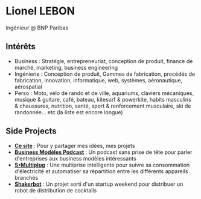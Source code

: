 # Lionel LEBON
Ingénieur @ BNP Paribas

## Intérêts
- Business
: Stratégie, entrepreneuriat, conception de produit, finance de marché, marketing, business engineering
- Ingénierie
: Conception de produit, Gammes de fabrication, procédés de fabrication, innovation, informatique, web, systèmes, aéronautique, aérospatial
- Perso
: Moto, vélo de rando et de ville, aquariums, claviers mécaniques, musique & guitare, café, bateau, kitesurf & powerkite, habits masculins & chaussures, nutrition, santé, sport & renforcement musculaire, ski de randonnée... etc (la liste est encore longue)

## Side Projects
- **[Ce site](https://lionellebon.com)**
: Pour y partager mes idées, mes projets
- **[Business Modèles Podcast](http://businessmodeles.fr)**
: Un podcast sans prise de tête pour parler d'entreprises aux business modèles intéressants
- **[S•Multiplug](https://www.kisskissbankbank.com/fr/projects/s-multiplug-la-multiprise-intelligente-avec-arts-et-metiers-a-metz)**
: Une multiprise intelligente pour suivre sa consommation d'électricité et automatiser sa répartition entre les différents appareils branchés
- **[Shakerbot](https://mailchi.mp/798633be4238/shakerbot?fbclid=IwAR3d6aZWzmwPbonkywdQyFzgahC0esA4oUYLi6FeOLeR2nqpxfIzjXsBq7s)**
: Un projet sorti d'un startup weekend pour distribuer un robot de distribution de cocktails


